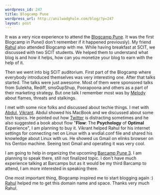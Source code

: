 ```yaml
--- 
wordpress_id: 247
title: Blogcamp Pune
wordpress_url: http://anilwadghule.com/blog/?p=247
layout: post
---
```

It was a very nice experience to attend the <a href="http://barcamp.org/BlogCampPune">Blogcamp Pune</a>. It was the first Blogcamp in Pune(I don't remember if it happened previously). My friend <a href="http://devilsworkshop.org">Rahul</a> also attended Blogcamp with me. While having breakfast at SCIT, we discussed with two SCIT students. We helped them to understand what blog is and how it helps, how can you monetize your blog to earn with the help of it.

Then we went into big SCIT auditorium. First part of the Blogcamp where everybody introduced themselves was very interesting one. After that talks started. The talks were just awesome. Most of them were sponsored talks from Sulekha, Rediff, smsGupShup, Poorapoona and others as a part of their marketing strategy. But one talk I remember most was by <a href="http://www.thevoiceinmyhead.com/">Melody</a> about flames, threats and stalkings.

I met with some nice folks and discussed about techie things. I met with <a href="http://abdulqabiz.com/blog">Abdul</a>, <a href="http://aivalli.livejournal.com">Vikrant</a>. Abdul showed his MacBook and we discussed about some tech topics. He pointed out how <a href="http://twitter.com">Twitter</a> is distracting sometimes and he also suggested a book about flow "<strong>Flow</strong>: The <strong>Psychology</strong> of <strong>Optimal</strong> Experience", I am planning to buy it.  Vikrant helped Rahul  for his internet settings  for connecting net on Linux with a wvdial.conf file and shared his knowledge about Linux with us. He showed us Gmail on elinks browser on his Gentoo machine. Seeing text Gmail and operating it was very cool.

I am going to help in organizing the upcoming <a href="http://barcamp.org/BarCampPune3">Barcamp Pune 3</a>. I am planning to speak there, still not finalized topic. I don't have much experience talking at Barcamps but as it would be my third Barcamp to attend, I am more interested in speaking there.

One most important thing, Blogcamp inspired me to start blogging again :)
<a href="http://devilsworkshop.org">Rahul</a> helped me to get this domain name and space. Thanks very much Rahul.
